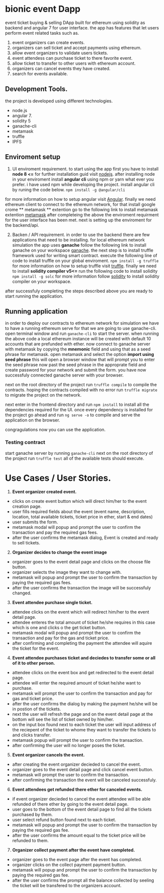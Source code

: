 # bionic event Dapp

event ticket buying &amp; selling DApp built for ethereum using solidity as backend and angular 7 for user interface. the app has features that let users perform event related tasks such as.

1. event organizers can create events.
2. organizers can sell ticket and accept payments using ethereum.
3. allow event organizers to validate users tickets.
4. event attendess can purchase ticket to there favorite event.
5. allow ticket to transfer to other users with ethereum account.
6. organizers can cancel events they have created.
7. search for events available.

## Development Tools.

the project is developed using different technologies.

- node.js
- angular 7.
- solidity 5
- ganache-cli
- metamask
- truffle
- IPFS

## Enviroment setup

1. UI enviroment requirement.
   to start using the app first you have to install **node 8 <=** for further installation guid visit [nodejs](https://www.nodejs.org/en/download).
   after installing node in your enviroment install **angular cli** using npm or yarn what ever you prefer. i have used npm while developing the project.
   install angular cli by runing the code below.
   `npm install -g @angular/cli`

for more information on how to setup angular visit [Angular](https://angular.io/guide/setup-local).
finally we need ethereum client to connect to the ethereum network, for that install google crome ** metamask ** extention go to the following link to install metamask extention
[metamask](https://metamask.io/)
after completeing the above the enviroment requirment for the user interface has been met. next is setting up the enviroment for the backend/api.

2. Backen / API requirement.
   in order to use the backend there are few applications that need to be installing.
   for local ethereum network simulation the app uses **ganache** follow the following link to install ganache on your workspace [ganache](https://www.trufflesuite.com/ganache).
   the next step is to install truffle framework used for writing smart contract.
   execute the following line of code to install truffle on your global enviroment.
   `npm install -g truffle`
   for more information on how to setup truffle visit [truffle](https://www.trufflesuite.com/docs/truffle/getting-started/installation).
   finally we need to install **solidity compiler v5<=** run the following code to install solidity
   `npm install -g solc`
   for more information follow [solidity](https://www.trufflesuite.com/docs/truffle/getting-started/installation) to install solidity compiler on your workspace.

after successfuly completing the steps described above you are ready to start running the application.

## Running application

in order to deploy our contracts to ethereum network for simulation we have to have a running ethereum serve for that we are going to use ganache-cli.
open terminal window and run `ganache-cli` to start the server. when running the above code a local ethereum instance will be created with default 10 accounts that are prefunded with ether. now connect to ganache server with metamask by copying the **mnemonic** field and using that as a seed phrase for metamask.
open metamask and select the option **import using seed phrase** this will open a browser window that will prompt you to enter the seed phrase now past the seed phrase in the approprate field and create password for your network and submit the form. you have now successfuly connected ganache server with your browser.

next on the root directory of the project run
`truffle compile` to compile the contracts. hoping the contracts compiled with no error run `truffle migrate` to migrate the project on the network.

next enter in the frontend directory and run
`npm install` to install all the dependencies required for the UI. once every dependency is installed for the project go ahead and run `ng serve -o` to compile and serve the application on the browser.

congragulations now you can use the application.

### Testing contract

start ganache server by running `ganache-cli` next
on the root directory of the project run
`truffle test` all of the available tests should execute.

# Use Cases / User Stories.

1. **Event organizer created event.**

- clicks on create event button which will direct him/her to the event creation page.
- user fills required fields about the event (event name, description, location, total available tickets, ticket price in ether, start &amp; end dates)
- user submits the form.
- metamask modal will popup and prompt the user to confirm the transaction and pay the required gas fees.
- after the user confirms the metamask dialog, Event is created and ready to sell tickets.

2. **Organizer decides to change the event image**

- organizer goes to the event detail page and clicks on the choose file button.
- organizer selects the image they want to change with.
- metamask will popup and prompt the user to confirm the transaction by paying the required gas fees.
- after the user confirms the transaction the image will be successfuly changed.

3. **Event attendee purchase single ticket.**

- attendee clicks on the event which will redirect him/her to the event detail page.
- attendee enteres the total amount of ticket he/she requires in this case which is one and clicks o the get ticket button.
- metamask modal will popup and prompt the user to confirm the transaction and pay for the gas and ticket price.
- after confirming and completing the payment the attendee will aquire the ticket for the event.

4. **Event attendee purchases ticket and deciedes to transfer some or all of it to other person.**

- attendee clicks on the event box and get redirected to the event detail page.
- attendee will enter the required amount of ticket he/she want to purchase.
- metamask will prompt the user to confirm the transaction and pay for gas and ticket price.
- after the user confirms the dialog by making the payment he/she will be in postion of the tickets.
- next the user will refresh the page and on the event detail page at the bottom will see the list of ticket owned by him/her.
- on the input box found next to each ticket the user will input address of the reciepent of the ticket to whome they want to transfer the tickets to and clicks transfer.
- metamask popup will prompt the user to confirm the transaction.
- after confirming the user will no longer poses the ticket.

5. **Event organizer cancels the event.**

- after creating the event organizer decieded to cancel the event.
- organizer goes to the event detail page and click cancel event button.
- metamask will prompt the user to confirm the transaction.
- after confirming the transaction the event will be canceled successfuly.

6. **Event attendees get refunded there ether for canceled events.**

- if event organizer decieded to cancel the event attendee will be able refunded of there ether by going to the event detail page.
- user goes to the bottom of the event detail page to find all the tickets purchased by them.
- user select refund button found next to each ticket.
- metamask will popup and prompt the user to confirm the transaction by paying the required gas fee.
- after the user confirms the amount equal to the ticket price will be refunded to them.

7. **Organizer collect payment after the event have completed.**

- organizer goes to the event page after the event has completed.
- organizer clicks on the collect payment payment button.
- metamask will popup and prompt the user to confirm the transaction by paying the required gas fee.
- after the user confirms the prompt all the balance collected by seeling the ticket will be transfered to the organizers account.
